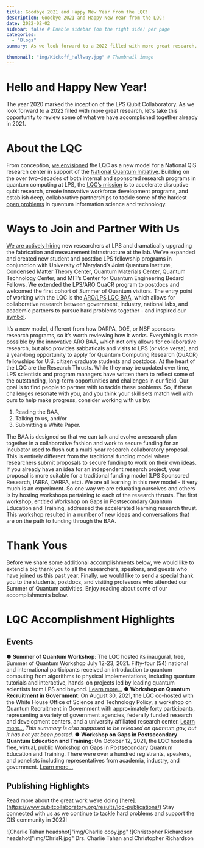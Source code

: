 ```yaml
---
title: Goodbye 2021 and Happy New Year from the LQC!
description: Goodbye 2021 and Happy New Year from the LQC!
date: 2022-02-02
sidebar: false # Enable sidebar (on the right side) per page
categories:
  - "Blogs"
summary: As we look forward to a 2022 filled with more great research, let’s take this opportunity to review some of what we have accomplished together already in 2021.

thumbnail: "img/Kickoff_Hallway.jpg" # Thumbnail image
---
```

# Hello and Happy New Year! 

The year 2020 marked the inception of the LPS Qubit Collaboratory. As we look forward to a 2022 filled with more great research, let’s take this opportunity to review some of what we have accomplished together already in 2021. 

# About the LQC
From conception, [we envisioned](https://www.qubitcollaboratory.org/news/lps-announces-first-ever-qubit-collaboratory/) the LQC as a new model for a National QIS research center in support of the [National Quantum Initiative](https://www.quantum.com/). Building on the over two-decades of both internal and sponsored research programs in quantum computing at LPS, the [LQC’s mission](https://www.qubitcollaboratory.org/about/how-the-lps-qubit-collaboratory-works/) is to accelerate disruptive qubit research, create innovative workforce development programs, and establish deep, collaborative partnerships to tackle some of the hardest [open problems](https://www.qubitcollaboratory.org/engage/lqc-open-baa/) in quantum information science and technology. 

# Ways to Join and Partner With Us
[We are actively hiring](https://www.qubitcollaboratory.org/people/lqc-open-positions/) new researchers at LPS and dramatically upgrading the fabrication and measurement infrastructure at the lab. We’ve expanded and created new student and postdoc LPS fellowship programs in conjunction with University of Maryland’s Joint Quantum Institute, Condensed Matter Theory Center, Quantum Materials Center, Quantum Technology Center, and MIT’s Center for Quantum Engineering Bedard Fellows. We extended the LPS/ARO QuaCR program to postdocs and welcomed the first cohort of Summer of Quantum visitors. The entry point of working with the LQC is the [ARO/LPS LQC BAA](https://www.qubitcollaboratory.org/engage/lqc-open-baa/), which allows for collaborative research between government, industry, national labs, and academic partners to pursue hard problems together - and inspired our [symbol](https://www.qubitcollaboratory.org/about/about-the-lps-qubit-collaboratory/). 

It’s a new model, different from how DARPA, DOE, or NSF sponsors research programs, so it’s worth reviewing how it works. Everything is made possible by the innovative ARO BAA, which not only allows for collaborative research, but also provides sabbaticals and visits to LPS (or vice versa), and a year-long opportunity to apply for Quantum Computing Research (QuACR) fellowships for U.S. citizen graduate students and postdocs. At the heart of the LQC are the Research Thrusts. While they may be updated over time, LPS scientists and program managers have written them to reflect some of the outstanding, long-term opportunities and challenges in our field. Our goal is to find people to partner with to tackle these problems. So, if these challenges resonate with you, and you think your skill sets match well with ours to help make progress, consider working with us by:
1.	Reading the BAA,
2.	Talking to us, and/or
3.	Submitting a White Paper. 

The BAA is designed so that we can talk and evolve a research plan together in a collaborative fashion and work to secure funding for an incubator used to flush out a multi-year research collaboratory proposal. This is entirely different from the traditional funding model where researchers submit proposals to secure funding to work on their own ideas. If you already have an idea for an independent research project, your proposal is more suitable for a traditional funding model (LPS Sponsored Research, IARPA, DARPA, etc). We are all learning in this new model - it very much is an experiment. So one way we are educating ourselves and others is by hosting workshops pertaining to each of the research thrusts. The first workshop, entitled Workshop on Gaps in Postsecondary Quantum Education and Training, addressed the accelerated learning research thrust. This workshop resulted in a number of new ideas and conversations that are on the path to funding through the BAA.

# Thank Yous
Before we share some additional accomplishments below, we would like to extend a big thank you to all the researchers, speakers, and guests who have joined us this past year. Finally, we would like to send a special thank you to the students, postdocs, and visiting professors who attended our Summer of Quantum activities. Enjoy reading about some of our accomplishments below. 

# LQC Accomplishment Highlights

## Events
●	**Summer of Quantum Workshop**: The LQC hosted its inaugural, free, Summer of Quantum Workshop July 12-23, 2021. Fifty-four (54) national and international participants received an introduction to quantum computing from algorithms to physical implementations, including quantum tutorials and interactive, hands-on projects led by leading quantum scientists from LPS and beyond. [Learn more...](https://www.qubitcollaboratory.org/news/summer-of-quantum-recap/) 
●	**Workshop on Quantum Recruitment in Government**: On August 30, 2021, the LQC co-hosted with the White House Office of Science and Technology Policy,  a workshop on Quantum Recruitment in Government with approximately forty participants, representing a variety of government agencies, federally funded research and development centers, and a university affiliated research center. [Learn more...](https://www.qubitcollaboratory.org/news/quantum-recruitment-in-government/)
*This summary is also supposed to be released on quantum.gov, but it has not yet been posted.*
●	**Workshop on Gaps in Postsecondary Quantum Education and Training**: On October 12, 2021, the LQC hosted a free, virtual, public Workshop on Gaps in Postsecondary Quantum Education and Training. There were over a hundred registrants, speakers, and panelists including representatives from academia, industry, and government. [Learn more...](https://www.qubitcollaboratory.org/news/synopsis-of-the-workshop-on-gaps-in-postsecondary-quantum-education-and-training/)

## Publishing Highlights
Read more about the great work we’re doing [here].(https://www.qubitcollaboratory.org/results/lqc-publications/) 
Stay connected with us as we continue to tackle hard problems and support the QIS community in 2022!

![Charlie Tahan headshot]"img/Charlie copy.jpg" ![Christopher Richardson headshot]"img/ChrisR.jpg"
Drs. Charlie Tahan and Christopher Richardson
